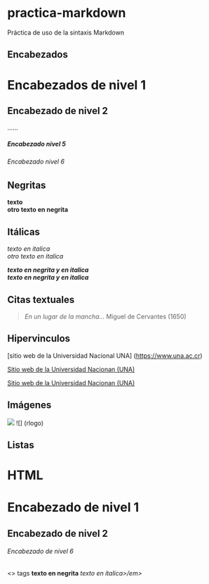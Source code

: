 # practica-markdown
Práctica de uso de la sintaxis Markdown
## Encabezados

# Encabezados de nivel 1

## Encabezado de nivel 2
......
##### Encabezado nivel 5
###### Encabezado nivel 6

## Negritas

**texto**    
__otro texto en negrita__      

## Itálicas
*texto en italica*  
_otro texto en italica_

***texto en negrita y en italica***   
_**texto en negrita y en italica**_  

## Citas textuales

> _En un lugar de la mancha..._  Miguel de Cervantes (1650)    

## Hipervinculos

[sitio web de la Universidad Nacional UNA] (https://www.una.ac.cr)

<a href="https://www.una.ac.cr">Sitio web de la Universidad Nacionan (UNA)</a>

<a href="https://www.una.ac.cr">Sitio web de la Universidad Nacionan (UNA)</a>


## Imágenes
![ ](https://upload.wikimedia.org/wikipedia/commons/thumb/1/1b/R_logo.svg/200px-R_logo.svg.png) 
![] (rlogo)



## Listas

# HTML

<h1>Encabezado de nivel 1</h1>
<h2>Encabezado de nivel 2</h2>

<h6>Encabezado de nivel 6</h6>
<> tags
<strong>texto en negrita</strong>
<em> texto en italica>/em>
  
  
